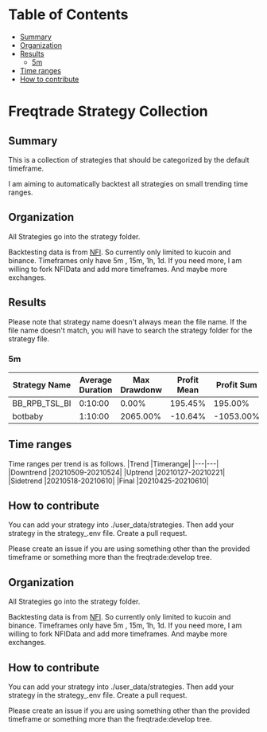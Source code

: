 # Table of Contents

  * [Summary](#summary)
  * [Organization](#organization)
  * [Results](#results)
    * [5m](#5m)
  * [Time ranges](#time-ranges)
  * [How to contribute](#how-to-contribute)


# Freqtrade Strategy Collection

## Summary
This is a collection of strategies that should be categorized by the default timeframe.

I am aiming to automatically backtest all strategies on small trending time ranges. 

## Organization

All Strategies go into the strategy folder.

Backtesting data is from [NFI](https://github.com/iterativv/NostalgiaForInfinity). So currently only limited to kucoin and binance. Timeframes only have 5m , 15m, 1h, 1d. If you need more, I am willing to fork NFIData and add more timeframes. And maybe more exchanges. 

## Results

Please note that strategy name doesn't always mean the file name. If the file name doesn't match, you will have to search the strategy folder for the strategy file.

### 5m
| Strategy Name | Average Duration | Max Drawdonw | Profit Mean | Profit Sum | Profit Total | Trade Count | Win Rate |
| ------------- | ---------------- | ------------ | ----------- | ---------- | ------------ | ----------- | -------- |
| BB_RPB_TSL_BI | 0:10:00          | 0.00%        | 195.45%     | 195.00%    | 196.00%      | 1           | 100.00%  |
| botbaby       | 1:10:00          | 2065.00%     | -10.64%     | -1053.00%  | -1035.00%    | 99          | 37.37%   |
## Time ranges

Time ranges per trend is as follows.
|Trend	|Timerange|
|---|---|
|Downtrend	|20210509-20210524|
|Uptrend	|20210127-20210221|
|Sidetrend	|20210518-20210610|
|Final	|20210425-20210610|
## How to contribute

You can add your strategy into ./user_data/strategies. Then add your strategy in the strategy_<timeframe>.env file. Create a pull request. 

Please create an issue if you are using something other than the provided timeframe or something more than the freqtrade:develop tree.


## Organization

All Strategies go into the strategy folder.

Backtesting data is from [NFI](https://github.com/iterativv/NostalgiaForInfinity). So currently only limited to kucoin and binance. Timeframes only have 5m , 15m, 1h, 1d. If you need more, I am willing to fork NFIData and add more timeframes. And maybe more exchanges. 



## How to contribute

You can add your strategy into ./user_data/strategies. Then add your strategy in the strategy_<timeframe>.env file. Create a pull request. 

Please create an issue if you are using something other than the provided timeframe or something more than the freqtrade:develop tree.
